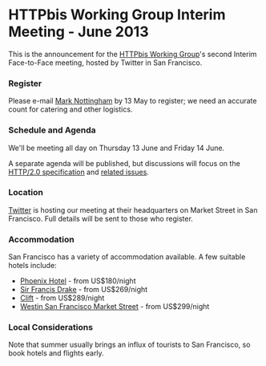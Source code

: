
HTTPbis Working Group Interim Meeting - June 2013
=================================================

This is the announcement for the [HTTPbis Working
Group](http://trac.tools.ietf.org/wg/httpbis/trac/wiki)'s second Interim Face-to-Face meeting,
hosted by Twitter in San Francisco.

### Register

Please e-mail [Mark Nottingham](mailto:mnot@mnot.net) by 13 May to register; we need an accurate
count for catering and other logistics.

### Schedule and Agenda

We'll be meeting all day on Thursday 13 June and Friday 14 June. 

A separate agenda will be published, but discussions will focus on the [HTTP/2.0
specification](http://http2.github.io/http2-spec/) and [related
issues](https://github.com/http2/http2-spec/issues).

### Location

[Twitter](https://twitter.com/about) is hosting our meeting at their headquarters on Market Street
in San Francisco. Full details will be sent to those who register.

### Accommodation

San Francisco has a variety of accommodation available. A few suitable hotels include:

* [Phoenix Hotel](https://www.jdvhotels.com/hotels/california/san-francisco-hotels/phoenix-hotel) -
  from US$180/night
* [Sir Francis Drake](http://www.sirfrancisdrake.com/) - from US$269/night
* [Clift](http://www.clifthotel.com/) - from US$289/night
* [Westin San Francisco Market Street](https://www.starwoodhotels.com/westin/property/overview/index.html?propertyID=1981) - from
  US$299/night



### Local Considerations

Note that summer usually brings an influx of tourists to San Francisco, so book hotels and flights
early.

